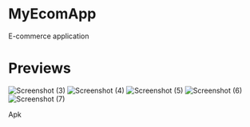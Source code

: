# MyEcomApp
E-commerce application

# Previews
![Screenshot (3)](https://user-images.githubusercontent.com/69674896/121722191-bf9c5980-cb02-11eb-85ce-65cd22c46320.png)
![Screenshot (4)](https://user-images.githubusercontent.com/69674896/121722226-cdea7580-cb02-11eb-918e-2397fb2a59af.png)
![Screenshot (5)](https://user-images.githubusercontent.com/69674896/121722255-d5aa1a00-cb02-11eb-9301-809fb2ca6cee.png)
![Screenshot (6)](https://user-images.githubusercontent.com/69674896/121722262-d8a50a80-cb02-11eb-9cb8-4a7e1cc03242.png)
![Screenshot (7)](https://user-images.githubusercontent.com/69674896/121769941-0b431780-cb84-11eb-9eab-8a6870c08b84.png)

Apk
